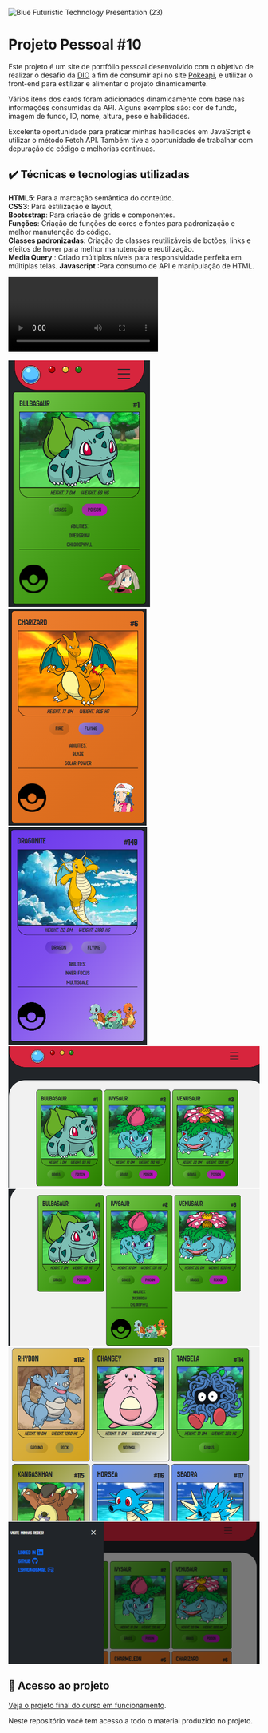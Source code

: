 


![Blue Futuristic Technology Presentation (23)](https://github.com/user-attachments/assets/be8bfdcf-e22d-48d8-8bf7-43376258c3e0)


# Projeto Pessoal #10

Este projeto é um site de portfólio pessoal desenvolvido com o objetivo de realizar o desafio da [DIO](https://web.dio.me/track/formacao-javascript-developer)  a fim de consumir api no site [Pokeapi](https://pokeapi.co/), e utilizar o front-end para estilizar e alimentar o projeto dinamicamente.

Vários itens dos cards foram adicionados dinamicamente com base nas informações consumidas da API. Alguns exemplos são: cor de fundo, imagem de fundo, ID, nome, altura, peso e habilidades.

Excelente oportunidade para praticar minhas habilidades em JavaScript e utilizar o método Fetch API. Também tive a oportunidade de trabalhar com depuração de código e melhorias contínuas.  

## ✔️ Técnicas e tecnologias utilizadas  
**HTML5**: Para a marcação semântica do conteúdo.  
**CSS3**: Para estilização e layout,     
**Bootsstrap**: Para criação de grids e componentes.      
**Funções**: Criação de funções de cores e fontes para padronização e melhor manutenção do código.    
**Classes padronizadas**: Criação de classes reutilizáveis de botões, links e efeitos de hover para melhor manutenção e reutilização.    
**Media Query** : Criado múltiplos níveis para responsividade perfeita em múltiplas telas. 
**Javascript** :Para consumo de API e manipulação de HTML.  


  



![Descrição do GIF](./img/Recording%202024-08-22%20094016.mp4)

![alt text](./img/image.png)  
![alt text](./img/image-1.png)  
![alt text](./img/image-2.png)   
![alt text](./img/image-3.png)  
![alt text](./img/image-4.png)   
![alt text](./img/image-5.png)   
![alt text](./img/image-6.png) 





 
 


  









      
## 📁 Acesso ao projeto  

[Veja o projeto final do curso em funcionamento](https://lshv04.github.io/Projetopessoal10/).  





Neste repositório você tem acesso a todo o material produzido no projeto.



